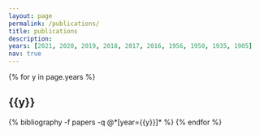 ```yaml
---
layout: page
permalink: /publications/
title: publications
description:
years: [2021, 2020, 2019, 2018, 2017, 2016, 1956, 1950, 1935, 1905]
nav: true
---
```


<div class="publications">

{% for y in page.years %}
  <h2 class="year">{{y}}</h2>
  {% bibliography -f papers -q @*[year={{y}}]* %}
{% endfor %}

</div>
